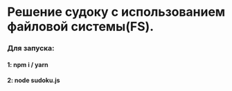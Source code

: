 <h1>Решение судоку c использованием файловой системы(FS).</h1>

<h3> Для запуска:</h3>
<h4>  1: npm i / yarn </h4>
<h4> 2: node sudoku.js  </h4>
  
  
